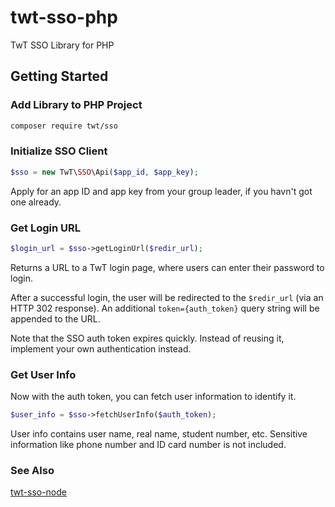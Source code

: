 # twt-sso-php

TwT SSO Library for PHP

## Getting Started

### Add Library to PHP Project

```bash
composer require twt/sso
```

### Initialize SSO Client

```PHP
$sso = new TwT\SSO\Api($app_id, $app_key);
```

Apply for an app ID and app key from your group leader, if you havn't got one already.

### Get Login URL

```PHP
$login_url = $sso->getLoginUrl($redir_url);
```

Returns a URL to a TwT login page, where users can enter their password to login.

After a successful login, the user will be redirected to the `$redir_url` (via an HTTP 302 response). An additional `token={auth_token}` query string will be appended to the URL.

Note that the SSO auth token expires quickly. Instead of reusing it, implement your own authentication instead.

### Get User Info

Now with the auth token, you can fetch user information to identify it.

```PHP
$user_info = $sso->fetchUserInfo($auth_token);
```

User info contains user name, real name, student number, etc. Sensitive information like phone number and ID card number is not included.

### See Also

[twt-sso-node](https://github.com/twtstudio/twt-sso-node)
